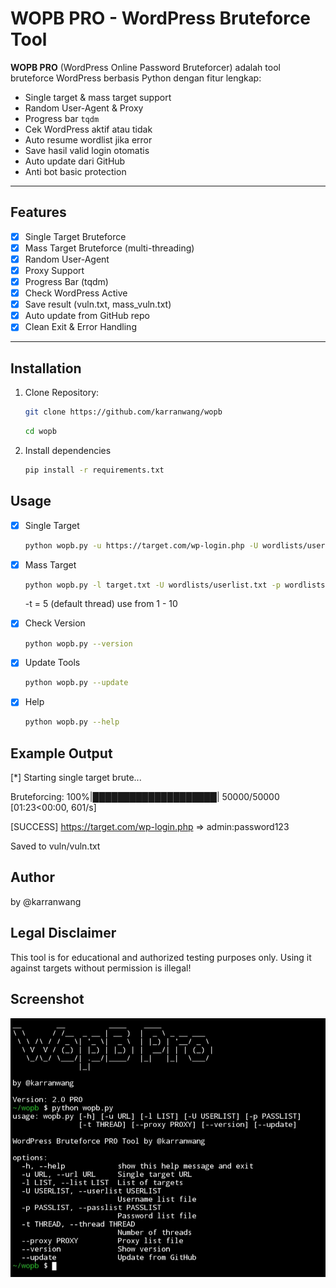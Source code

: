 # WOPB PRO - WordPress Bruteforce Tool

**WOPB PRO** (WordPress Online Password Bruteforcer) adalah tool bruteforce WordPress berbasis Python dengan fitur lengkap:
- Single target & mass target support
- Random User-Agent & Proxy
- Progress bar `tqdm`
- Cek WordPress aktif atau tidak
- Auto resume wordlist jika error
- Save hasil valid login otomatis
- Auto update dari GitHub
- Anti bot basic protection

---

## Features
- [x] Single Target Bruteforce
- [x] Mass Target Bruteforce (multi-threading)
- [x] Random User-Agent
- [x] Proxy Support
- [x] Progress Bar (tqdm)
- [x] Check WordPress Active
- [x] Save result (vuln.txt, mass_vuln.txt)
- [x] Auto update from GitHub repo
- [x] Clean Exit & Error Handling

---

## Installation

1. Clone Repository:

   ```bash
   git clone https://github.com/karranwang/wopb
   ```
   
   ```bash
   cd wopb
   ```
   
2. Install dependencies

   ```bash
   pip install -r requirements.txt
   ```

## Usage

- [X] Single Target

   ```bash
   python wopb.py -u https://target.com/wp-login.php -U wordlists/userlist.txt -p wordlists/passlist.txt --proxy proxy.txt
   ```
- [X] Mass Target

   ```bash
   python wopb.py -l target.txt -U wordlists/userlist.txt -p wordlists/passlist.txt -t 5 --proxy proxy/proxy.txt
   ```

   -t = 5 (default thread) use from 1 - 10
   
   
- [X] Check Version

   ```bash
   python wopb.py --version
   ```
   
- [X] Update Tools

   ```bash
   python wopb.py --update
   ```
   
- [X] Help

   ```bash
   python wopb.py --help
   ```
   

## Example Output

[*] Starting single target brute...

Bruteforcing: 100%|████████████████████| 50000/50000 [01:23<00:00, 601/s]

[SUCCESS] https://target.com/wp-login.php => admin:password123

Saved to vuln/vuln.txt


## Author

by @karranwang


## Legal Disclaimer

This tool is for educational and authorized testing purposes only.
Using it against targets without permission is illegal!

## Screenshot

![WOPB Screenshot](img.jpg)
